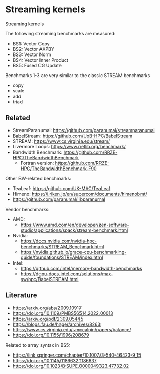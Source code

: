 # Streaming kernels

Streaming kernels 

The following streaming benchmarks are measured:
- BS1: Vector Copy
- BS2: Vector AXPBY
- BS3: Vector Norm
- BS4: Vector Inner Product
- BS5: Fused CG Update

Benchmarks 1-3 are very similar to the classic STREAM benchmarks
- copy
- scale
- add
- triad

## Related

- StreamParanumal: https://github.com/paranumal/streamparanumal
- BabelStream: https://github.com/UoB-HPC/BabelStream
- STREAM: https://www.cs.virginia.edu/stream/
- Livermore Loops: https://www.netlib.org/benchmark/
- Bandwidth Benchmark: https://github.com/RRZE-HPC/TheBandwidthBenchmark
  * Fortran version: https://github.com/RRZE-HPC/TheBandwidthBenchmark-F90

Other BW-related benchmarks:

- TeaLeaf: https://github.com/UK-MAC/TeaLeaf
- Himeno: https://i.riken.jp/en/supercom/documents/himenobmt/
- https://github.com/paranumal/libparanumal

Vendor benchmarks:

- AMD: 
  * https://www.amd.com/en/developer/zen-software-studio/applications/spack/stream-benchmark.html
- Nvidia:
  * https://docs.nvidia.com/nvidia-hpc-benchmarks/STREAM_Benchmark.html
  * https://nvidia.github.io/grace-cpu-benchmarking-guide/foundations/STREAM/index.html
- Intel:
  * https://github.com/intel/memory-bandwidth-benchmarks
  * https://dgpu-docs.intel.com/solutions/max-sw/hpc/BabelSTREAM.html

## Literature

- https://arxiv.org/abs/2009.10917
- https://doi.org/10.1109/PMBS56514.2022.00013
- https://arxiv.org/pdf/2309.05445
- https://blogs.fau.de/hager/archives/8263
- https://www.cs.virginia.edu/~mccalpin/papers/balance/
- https://doi.org/10.1155/1996/208679

Related to array syntax in BS5:
- https://link.springer.com/chapter/10.1007/3-540-46423-9_15
- https://doi.org/10.1145/1186632.1186637
- https://doi.org/10.1023/B:SUPE.0000049323.47732.02
